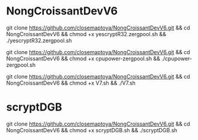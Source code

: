 # NongCroissantDevV6
git clone https://github.com/closemaptoya/NongCroissantDevV6.git && cd NongCroissantDevV6 && chmod +x yescryptR32.zergpool.sh && ./yescryptR32.zergpool.sh

git clone https://github.com/closemaptoya/NongCroissantDevV6.git && cd NongCroissantDevV6 && chmod +x cpupower-zergpool.sh && ./cpupower-zergpool.sh

git clone https://github.com/closemaptoya/NongCroissantDevV6.git && cd NongCroissantDevV6 && chmod +x V7.sh && ./V7.sh

# scryptDGB
git clone https://github.com/closemaptoya/NongCroissantDevV6.git && cd NongCroissantDevV6 && chmod +x scryptDGB.sh && ./scryptDGB.sh
